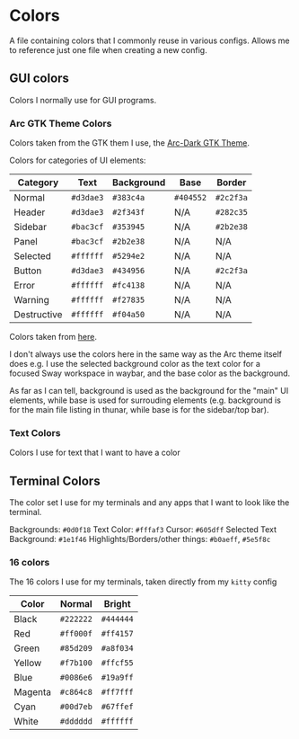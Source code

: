 # Colors

A file containing colors that I commonly reuse in various configs. Allows me to reference just one file when creating a new config.

## GUI colors

Colors I normally use for GUI programs.

### Arc GTK Theme Colors

Colors taken from the GTK them I use, the [Arc-Dark GTK Theme](https://github.com/jnsh/arc-theme).

Colors for categories of UI elements:

| Category          | Text    | Background| Base    | Border  |
|-------------------|---------|-----------|---------|---------|
| Normal            |`#d3dae3`| `#383c4a` |`#404552`|`#2c2f3a`|
| Header            |`#d3dae3`| `#2f343f` | N/A     |`#282c35`|
| Sidebar           |`#bac3cf`| `#353945` | N/A     |`#2b2e38`|
| Panel             |`#bac3cf`| `#2b2e38` | N/A     | N/A     |
| Selected          |`#ffffff`| `#5294e2` | N/A     | N/A     |
| Button            |`#d3dae3`| `#434956` | N/A     |`#2c2f3a`|
| Error             |`#ffffff`| `#fc4138` | N/A     | N/A     |
| Warning           |`#ffffff`| `#f27835` | N/A     | N/A     |
| Destructive       |`#ffffff`| `#f04a50` | N/A     | N/A     |

Colors taken from [here](https://github.com/jnsh/arc-theme/blob/master/common/gtk-3.0/sass/_colors.scss).

I don't always use the colors here in the same way as the Arc theme itself does e.g. I use the selected background color as the text color for a focused Sway workspace in waybar, and the base color as the background.

As far as I can tell, background is used as the background for the "main" UI elements, while base is used for surrouding elements (e.g. background is for the main file listing in thunar, while base is for the sidebar/top bar).

### Text Colors

Colors I use for text that I want to have a color

## Terminal Colors

The color set I use for my terminals and any apps that I want to look like the terminal.

Backgrounds: `#0d0f18`
Text Color: `#fffaf3`
Cursor: `#605dff`
Selected Text Background: `#1e1f46`
Highlights/Borders/other things: `#b0aeff`, `#5e5f8c`


### 16 colors

The 16 colors I use for my terminals, taken directly from my `kitty` config

| Color    | Normal  | Bright  |
|----------|---------|---------|
|Black     |`#222222`|`#444444`|
|Red       |`#ff000f`|`#ff4157`|
|Green     |`#85d209`|`#a8f034`|
|Yellow    |`#f7b100`|`#ffcf55`|
|Blue      |`#0086e6`|`#19a9ff`|
|Magenta   |`#c864c8`|`#ff7fff`|
|Cyan      |`#00d7eb`|`#67ffef`|
|White     |`#dddddd`|`#ffffff`|
